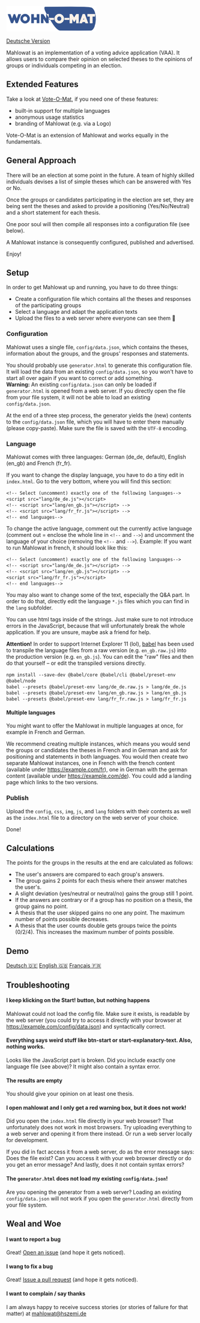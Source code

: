 ![Mahlowat](img/mahlowat_logo.png)

[Deutsche Version](README-DE.md)

Mahlowat is an implementation of a voting advice application (VAA). It allows users to compare their opinion on selected theses
to the opinions of groups or individuals competing in an election.

Extended Features
-----------------

Take a look at [Vote-O-Mat](https://github.com/SilvanVerhoeven/vote-o-mat), if you need one of these features:

- built-in support for multiple languages
- anonymous usage statistics
- branding of Mahlowat (e.g. via a Logo)

Vote-O-Mat is an extension of Mahlowat and works equally in the fundamentals.


General Approach
----------------

There will be an election at some point in the future. A team of highly skilled individuals devises a list of simple theses which 
can be answered with Yes or No.

Once the groups or candidates participating in the election are set, they are being sent the theses and asked to provide a positioning 
(Yes/No/Neutral) and a short statement for each thesis.

One poor soul will then compile all responses into a configuration file (see below).

A Mahlowat instance is consequently configured, published and advertised. 

Enjoy!


Setup
-----

In order to get Mahlowat up and running, you have to do three things:

 - Create a configuration file which contains all the theses and responses of the participating groups
 - Select a language and adapt the application texts
 - Upload the files to a web server where everyone can see them :see_no_evil:

### Configuration

Mahlowat uses a single file, `config/data.json`, which contains the theses, information about the groups, and the groups' 
responses and statements.

You should probably use `generator.html` to generate this configuration file. It will load the data from an existing 
`config/data.json`, so you won't have to start all over again if you want to correct or add something.  
**Warning:** An existing `config/data.json` can only be loaded if `generator.html` is opened from a web server.
If you directly open the file from your file system, it will not be able to load an existing `config/data.json`.

At the end of a three step process, the generator yields the (new) contents to the `config/data.json` file, which you will
have to enter there manually (please copy-paste). Make sure the file is saved with the `UTF-8` encoding.

### Language

Mahlowat comes with three languages: German (de\_de, default), English (en\_gb) and French (fr\_fr).

If you want to change the display language, you have to do a tiny edit in `index.html`.
Go to the very bottom, where you will find this section:

```
<!-- Select (uncomment) exactly one of the following languages-->
<script src="lang/de_de.js"></script>
<!-- <script src="lang/en_gb.js"></script> -->
<!-- <script src="lang/fr_fr.js"></script> -->
<!-- end languages-->
```

To change the active language, comment out the currently active language (comment out = enclose the whole line in `<!--` and `-->`)
and uncomment the language of your choice (removing the `<!--` and `-->`). Example: If you want to run Mahlowat in french, it should
look like this:

```
<!-- Select (uncomment) exactly one of the following languages-->
<!-- <script src="lang/de_de.js"></script> -->
<!-- <script src="lang/en_gb.js"></script> -->
<script src="lang/fr_fr.js"></script>
<!-- end languages-->
```

You may also want to change some of the text, especially the Q&A part. In order to do that, directly edit the language `*.js` files
which you can find in the `lang` subfolder. 

You can use html tags inside of the strings. Just make sure to not introduce errors in the JavaScript, because that will unfortunately
break the whole application. If you are unsure, maybe ask a friend for help.

**Attention!** In order to support Internet Explorer 11 (lol), [babel](https://babeljs.io) has been used to transpile the 
language files from a raw version (e.g. `en_gb.raw.js`) into the production version (e.g. `en_gb.js`).
You can edit the "raw" files and then do that yourself – or edit the transpiled versions directly.

```
npm install --save-dev @babel/core @babel/cli @babel/preset-env @babel/node
babel --presets @babel/preset-env lang/de_de.raw.js > lang/de_de.js
babel --presets @babel/preset-env lang/en_gb.raw.js > lang/en_gb.js
babel --presets @babel/preset-env lang/fr_fr.raw.js > lang/fr_fr.js
```

#### Multiple languages

You might want to offer the Mahlowat in multiple languages at once, for example in French and German.

We recommend creating multiple instances, which means you would send the groups or candidates the theses in French and in German and ask for 
positioning and statements in both languages. You would then create two separate Mahlowat instances, one in French with the french content (available under https://example.com/fr), one in German with the german content (available under https://example.com/de). You could add a landing page which links
to the two versions.

### Publish

Upload the `config`, `css`, `img`, `js`, and `lang` folders with their contents as well as the `index.html` file to a directory on 
the web server of your choice.

Done!


Calculations
------------

The points for the groups in the results at the end are calculated as follows: 

 - The user's answers are compared to each group's answers.
 - The group gains 2 points for each thesis where their answer matches the user's.
 - A slight deviation (yes/neutral or neutral/no) gains the group still 1 point.
 - If the answers are contrary or if a group has no position on a thesis, the group gains no point.
 - A thesis that the user skipped gains no one any point. The maximum number of points possible decreases.
 - A thesis that the user counts double gets groups twice the points (0/2/4). This increases the maximum number of points possible.


Demo
----

[Deutsch :de:](https://hscmi.de/mahlowat/de/) [English :uk:](https://hscmi.de/mahlowat/en/) [Français :fr:](https://hscmi.de/mahlowat/fr/)


Troubleshooting
---------------

#### I keep klicking on the Start! button, but nothing happens

Mahlowat could not load the config file. Make sure it exists, is readable by the web server (you could try to access it directly 
with your browser at https://example.com/config/data.json) and syntactically correct.


#### Everything says weird stuff like btn-start or start-explanatory-text. Also, nothing works.

Looks like the JavaScript part is broken. Did you include exactly one language file (see above)? It might also contain a syntax error.


#### The results are empty

You should give your opinion on at least one thesis.


#### I open mahlowat and I only get a red warning box, but it does not work!

Did you open the `index.html` file directly in your web browser? That unfortunately does not work in most browsers. Try uploading everything
to a web server and opening it from there instead. Or run a web server locally for development.

If you did in fact access it from a web server, do as the error message says: Does the file exist? Can you access it with your web browser
directly or do you get an error message? And lastly, does it not contain syntax errors?


#### The `generator.html` does not load my existing `config/data.json`!

Are you opening the generator from a web server?
Loading an existing `config/data.json` will not work if you open the `generator.html` directly from your file system.


Weal and Woe
------------

#### I want to report a bug

Great! [Open an issue](https://github.com/HSZemi/mahlowat/issues) (and hope it gets noticed).

#### I wang to fix a bug

Great! [Issue a pull request](https://github.com/HSZemi/mahlowat/pulls) (and hope it gets noticed).

#### I want to complain / say thanks

I am always happy to receive success stories (or stories of failure for that matter) at mahlowat@hszemi.de
